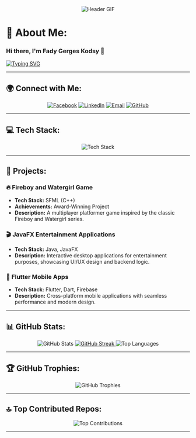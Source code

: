 <div align="center">
    <img src="https://camo.githubusercontent.com/4d9f5ecceb711eec6e2018f38a5677dc657c9738d4a65ba3b928c41c0a45b439/68747470733a2f2f6d69726f2e6d656469756d2e636f6d2f6d61782f313336302f302a37513379765349765f7430696f4a2d5a2e676966" alt="Header GIF">
</div>

# 🚀 About Me:
### Hi there, I'm **Fady Gerges Kodsy** 👋  
[![Typing SVG](https://readme-typing-svg.demolab.com?font=Fira+Code&pause=1000&color=00BFFF&width=700&lines=🎓+Computer+Science+Student+at+Ain+Shams+University;💡+Passionate+about+Software+Development+and+Innovation;🚀+Aspiring+Tech+Leader%2C+eager+to+work+on+impactful+projects;🔭+Currently+working+on+JavaFX-based+apps;📱+Building+cross-platform+mobile+apps+with+Flutter;📚+Learning+Advanced+Software+Engineering+%26+Cloud;🎮+Developed+an+Award-Winning+Fireboy+and+Watergirl+Game;⚡+In+my+free+time%2C+I+enjoy+Competitive+Coding+and+AI)](https://github.com/fady2024)

---

## 🌍 Connect with Me:
<p align="center">
    <a href="https://facebook.com/profile.php?id=61557047667123"><img src="https://img.shields.io/badge/Facebook-%231877F2.svg?style=for-the-badge&logo=Facebook&logoColor=white" alt="Facebook"></a>
    <a href="https://linkedin.com/in/fady-gerges-kodsy"><img src="https://img.shields.io/badge/LinkedIn-%230077B5.svg?style=for-the-badge&logo=linkedin&logoColor=white" alt="LinkedIn"></a>
    <a href="mailto:fadygerges2023@gmail.com"><img src="https://img.shields.io/badge/Email-D14836?style=for-the-badge&logo=gmail&logoColor=white" alt="Email"></a>
    <a href="https://github.com/fady2024"><img src="https://img.shields.io/badge/GitHub-100000?style=for-the-badge&logo=github&logoColor=white" alt="GitHub"></a>
</p>

---

## 💻 Tech Stack:
<p align="center">
    <img src="https://skillicons.dev/icons?i=java,python,cpp,javascript,dart,flutter,html,css,mysql,sqlite,firebase,git,nodejs,react,aws,linux" alt="Tech Stack">
</p>

---

## 🚀 Projects:
### 🔥 **Fireboy and Watergirl Game**  
- **Tech Stack:** SFML (C++)  
- **Achievements:** Award-Winning Project  
- **Description:** A multiplayer platformer game inspired by the classic Fireboy and Watergirl series.  

### 🎬 **JavaFX Entertainment Applications**  
- **Tech Stack:** Java, JavaFX  
- **Description:** Interactive desktop applications for entertainment purposes, showcasing UI/UX design and backend logic.  

### 📱 **Flutter Mobile Apps**  
- **Tech Stack:** Flutter, Dart, Firebase  
- **Description:** Cross-platform mobile applications with seamless performance and modern design.  

---

## 📊 GitHub Stats:
<p align="center">
    <img src="https://github-readme-stats-sigma-five.vercel.app/api?username=fady2024&theme=synthwave&hide_border=false&include_all_commits=true&count_private=true" alt="GitHub Stats">
    <a href="https://git.io/streak-stats">
        <img src="https://streak-stats.demolab.com?user=fady2024&theme=synthwave" alt="GitHub Streak" />
    </a>
    <img src="https://github-readme-stats-sigma-five.vercel.app/api/top-langs/?username=fady2024&theme=synthwave&hide_border=false&include_all_commits=true&count_private=true&layout=compact" alt="Top Languages">
</p>

---

## 🏆 GitHub Trophies:
<p align="center">
    <img src="https://github-profile-trophy.vercel.app/?username=fady2024&theme=radical&no-frame=false&no-bg=false&margin-w=4" alt="GitHub Trophies">
</p>

---

## 🔝 Top Contributed Repos:
<p align="center">
    <img src="https://github-contributor-stats.vercel.app/api?username=fady2024&limit=5&theme=radical&combine_all_yearly_contributions=true" alt="Top Contributions">
</p>

---
<!--
## 📊 Visitor Count:
<p align="center">
    <img src="https://komarev.com/ghpvc/?username=fady2024&label=Profile%20Views&color=blue&style=for-the-badge" alt="Visitor Count">
</p>
-->
